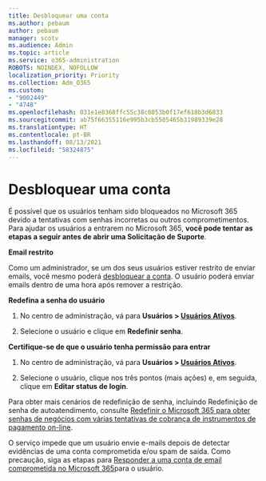 ```yaml
---
title: Desbloquear uma conta
ms.author: pebaum
author: pebaum
manager: scotv
ms.audience: Admin
ms.topic: article
ms.service: o365-administration
ROBOTS: NOINDEX, NOFOLLOW
localization_priority: Priority
ms.collection: Adm_O365
ms.custom:
- "9002449"
- "4748"
ms.openlocfilehash: 031e1e8368ffc55c38c6053b0f17ef618b3d6833
ms.sourcegitcommit: ab75f66355116e995b3cb5505465b31989339e28
ms.translationtype: HT
ms.contentlocale: pt-BR
ms.lasthandoff: 08/13/2021
ms.locfileid: "58324875"
---
```

# <a name="unlocking-an-account"></a>Desbloquear uma conta

É possível que os usuários tenham sido bloqueados no Microsoft 365 devido a tentativas com senhas incorretas ou outros comprometimentos. Para ajudar os usuários a entrarem no Microsoft 365, **você pode tentar as etapas a seguir antes de abrir uma Solicitação de Suporte**. 

**Email restrito**

Como um administrador, se um dos seus usuários estiver restrito de enviar emails, você mesmo poderá [desbloquear a conta](https://docs.microsoft.com/microsoft-365/security/office-365-security/removing-user-from-restricted-users-portal-after-spam). O usuário poderá enviar emails dentro de uma hora após remover a restrição.

**Redefina a senha do usuário**

1. No centro de administração, vá para **Usuários > [Usuários Ativos](https://admin.microsoft.com/Adminportal/Home?source=applauncher#/users)**.

2. Selecione o usuário e clique em **Redefinir senha**.

**Certifique-se de que o usuário tenha permissão para entrar**

1. No centro de administração, vá para **Usuários > [Usuários Ativos](https://admin.microsoft.com/Adminportal/Home?source=applauncher#/users)**.

2. Selecione o usuário, clique nos três pontos (mais ações) e, em seguida, clique em **Editar status de login**.

Para obter mais cenários de redefinição de senha, incluindo Redefinição de senha de autoatendimento, consulte [Redefinir o Microsoft 365 para obter senhas de negócios com várias tentativas de cobrança de instrumentos de pagamento on-line](https://docs.microsoft.com/microsoft-365/admin/add-users/reset-passwords).

O serviço impede que um usuário envie e-mails depois de detectar evidências de uma conta comprometida e/ou spam de saída. Como precaução, siga as etapas para [Responder a uma conta de email comprometida no Microsoft 365](https://docs.microsoft.com/microsoft-365/security/office-365-security/responding-to-a-compromised-email-account)para o usuário.
